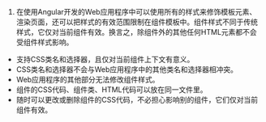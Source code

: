 1. 在使用Angular开发的Web应用程序中可以使用所有的样式来修饰模板元素、渲染页面，还可以把样式的有效范围限制在组件模板中。组件样式不同于传统样式，它仅对当前组件有效。换言之，除组件外的其他任何HTML元素都不会受组件样式影响。

- 支持CSS类名和选择器，且仅对当前组件上下文有意义。
- CSS类名和选择器不会与Web应用程序中的其他类名和选择器相冲突。
- Web应用程序的其他部分无法修改组件样式。
- 组件的CSS代码、组件类、HTML代码可以放在同一文件里。
- 随时可以更改或删除组件的CSS代码，不必担心影响别的组件，它们仅对当前组件有效。